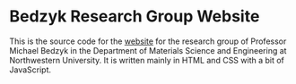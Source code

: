 # Bedzyk Research Group Website

This is the source code for the [website](https://bedzyk.mccormick.northwestern.edu/) for the research group of Professor Michael Bedzyk in the Department of Materials Science and Engineering at Northwestern University. It is written mainly in HTML and CSS with a bit of JavaScript.

